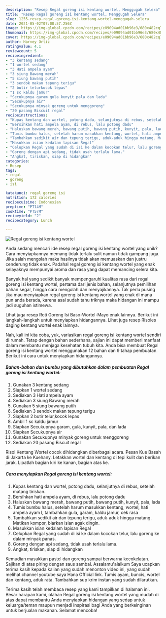 ```yaml
---
description: "Resep Regal goreng isi kentang wortel, Menggugah Selera"
title: "Resep Regal goreng isi kentang wortel, Menggugah Selera"
slug: 1255-resep-regal-goreng-isi-kentang-wortel-menggugah-selera
date: 2021-05-02T07:00:57.256Z
image: https://img-global.cpcdn.com/recipes/e09094ad01bb96e3/680x482cq70/regal-goreng-isi-kentang-wortel-foto-resep-utama.jpg
thumbnail: https://img-global.cpcdn.com/recipes/e09094ad01bb96e3/680x482cq70/regal-goreng-isi-kentang-wortel-foto-resep-utama.jpg
cover: https://img-global.cpcdn.com/recipes/e09094ad01bb96e3/680x482cq70/regal-goreng-isi-kentang-wortel-foto-resep-utama.jpg
author: Harvey Ortiz
ratingvalue: 4.1
reviewcount: 5
recipeingredient:
- "3 kentang sedang"
- "1 wortel sedang"
- "3 Hati ampela ayam"
- "3 siung Bawang merah"
- "5 siung bawang putih"
- "3 sendok makan tepung terigu"
- "2 butir telurkocok lepas"
- "1 sc kaldu jamur"
- "Secukupnya garam gula kunyit pala dan lada"
- "Secukupnya air"
- "Secukupnya minyak goreng untuk menggoreng"
- "20 pasang Biscuit regal"
recipeinstructions:
- "Kupas kentang dan wortel, potong dadu, selanjutnya di rebus, setelah matang tiriskan."
- "Bersihkan hati ampela ayam, di rebus, lalu potong dadu"
- "Haluskan bawang merah, bawang putih, bawang putih, kunyit, pala, lada"
- "Tumis bumbu halus, setelah harum masukkan kentang, wortel, hati ampela ayam l, tambahkan gula, garam, kaldu jamur, cek rasa"
- "Tambahkan sedikit air dan tepung terigu, aduk-aduk hingga matang. Matikan kompor, biarkan isian agak dingin."
- "Masukkan isian kedalam lapisan Regal"
- "Celupkan Regal yang sudah di isi ke dalam kocokan telur, lalu goreng ke dalam minyak panas."
- "Goreng dengan api sedang, tidak usah terlalu lama."
- "Angkat, tiriskan, siap di hidangkan"
categories:
- Resep
tags:
- regal
- goreng
- isi

katakunci: regal goreng isi 
nutrition: 172 calories
recipecuisine: Indonesian
preptime: "PT14M"
cooktime: "PT57M"
recipeyield: "2"
recipecategory: Lunch

---
```



![Regal goreng isi kentang wortel](https://img-global.cpcdn.com/recipes/e09094ad01bb96e3/680x482cq70/regal-goreng-isi-kentang-wortel-foto-resep-utama.jpg)

Anda sedang mencari ide resep regal goreng isi kentang wortel yang unik? Cara menyiapkannya memang tidak terlalu sulit namun tidak gampang juga. Jika salah mengolah maka hasilnya tidak akan memuaskan dan justru cenderung tidak enak. Padahal regal goreng isi kentang wortel yang enak selayaknya mempunyai aroma dan rasa yang dapat memancing selera kita.

Banyak hal yang sedikit banyak mempengaruhi kualitas rasa dari regal goreng isi kentang wortel, pertama dari jenis bahan, selanjutnya pemilihan bahan segar, hingga cara mengolah dan menyajikannya. Tak perlu pusing jika mau menyiapkan regal goreng isi kentang wortel yang enak di mana pun anda berada, karena asal sudah tahu triknya maka hidangan ini mampu jadi suguhan istimewa.

Lihat juga resep Roti Goreng Isi Baso-Wortel-Mayo enak lainnya. Berikut ini langkah-langkah untuk menyiapkan hidangannya. Lihat juga resep Risoles daging kentang wortel enak lainnya.


Nah, kali ini kita coba, yuk, variasikan regal goreng isi kentang wortel sendiri di rumah. Tetap dengan bahan sederhana, sajian ini dapat memberi manfaat dalam membantu menjaga kesehatan tubuh kita. Anda bisa membuat Regal goreng isi kentang wortel menggunakan 12 bahan dan 9 tahap pembuatan. Berikut ini cara untuk menyiapkan hidangannya.

<!--inarticleads1-->

##### Bahan-bahan dan bumbu yang dibutuhkan dalam pembuatan Regal goreng isi kentang wortel:

1. Gunakan 3 kentang sedang
1. Siapkan 1 wortel sedang
1. Sediakan 3 Hati ampela ayam
1. Sediakan 3 siung Bawang merah
1. Gunakan 5 siung bawang putih
1. Sediakan 3 sendok makan tepung terigu
1. Siapkan 2 butir telur,kocok lepas
1. Ambil 1 sc kaldu jamur
1. Siapkan Secukupnya garam, gula, kunyit, pala, dan lada
1. Siapkan Secukupnya air
1. Gunakan Secukupnya minyak goreng untuk menggoreng
1. Sediakan 20 pasang Biscuit regal


Risol Kentang Wortel cocok dihidangkan diberbagai acara. Pesan Kue Basah di Jakarta ke Kuehany. Letakkan wortel dan kentang di tepi kulit dan berikan jarak. Lipatlah bagian kiri ke kanan, bagian atas ke. 

<!--inarticleads2-->

##### Cara menyiapkan Regal goreng isi kentang wortel:

1. Kupas kentang dan wortel, potong dadu, selanjutnya di rebus, setelah matang tiriskan.
1. Bersihkan hati ampela ayam, di rebus, lalu potong dadu
1. Haluskan bawang merah, bawang putih, bawang putih, kunyit, pala, lada
1. Tumis bumbu halus, setelah harum masukkan kentang, wortel, hati ampela ayam l, tambahkan gula, garam, kaldu jamur, cek rasa
1. Tambahkan sedikit air dan tepung terigu, aduk-aduk hingga matang. Matikan kompor, biarkan isian agak dingin.
1. Masukkan isian kedalam lapisan Regal
1. Celupkan Regal yang sudah di isi ke dalam kocokan telur, lalu goreng ke dalam minyak panas.
1. Goreng dengan api sedang, tidak usah terlalu lama.
1. Angkat, tiriskan, siap di hidangkan


Kemudian masukkan pastel dan goreng sampai berwarna kecokelatan. Sajikan di atas piring dengan saus sambal. Assalamu&#39;alaikum Saya ucapkan terima kasih kepada kalian yang sudah menonton video ini, yang sudah melihat channel youtube saya Hana Official link. Tumis ayam, buncis, wortel dan kentang, aduk rata. Tambahkan sup krim instan yang sudah dilarutkan. 

Terima kasih telah membaca resep yang kami tampilkan di halaman ini. Besar harapan kami, olahan Regal goreng isi kentang wortel yang mudah di atas dapat membantu Anda menyiapkan hidangan yang sedap untuk keluarga/teman maupun menjadi inspirasi bagi Anda yang berkeinginan untuk berjualan makanan. Selamat mencoba!
